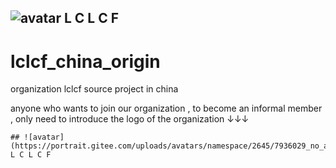 ## ![avatar](https://portrait.gitee.com/uploads/avatars/namespace/2645/7936029_no_anyone_care_1623389921.png!avatar60) L C L C F

# lclcf_china_origin

organization lclcf source project in china

anyone who wants to join our organization , to become an informal member , only need to introduce the logo of the organization ↓↓↓

```
## ![avatar](https://portrait.gitee.com/uploads/avatars/namespace/2645/7936029_no_anyone_care_1623389921.png!avatar60) L C L C F
```